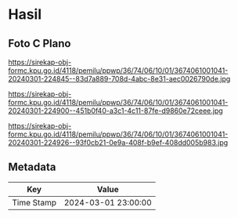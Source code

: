 # Hasil

## Foto C Plano

https://sirekap-obj-formc.kpu.go.id/4118/pemilu/ppwp/36/74/06/10/01/3674061001041-20240301-224845--83d7a889-708d-4abc-8e31-aec0026790de.jpg

https://sirekap-obj-formc.kpu.go.id/4118/pemilu/ppwp/36/74/06/10/01/3674061001041-20240301-224900--451b0f40-a3c1-4c11-87fe-d9860e72ceee.jpg

https://sirekap-obj-formc.kpu.go.id/4118/pemilu/ppwp/36/74/06/10/01/3674061001041-20240301-224926--93f0cb21-0e9a-408f-b9ef-408dd005b983.jpg


## Metadata

| Key        | Value               |
| ---------- | ------------------- |
| Time Stamp | 2024-03-01 23:00:00 |



